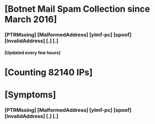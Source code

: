 # [Botnet Mail Spam Collection since March 2016]
### [PTRMssing] [MalformedAddress] [ylmf-pc] [spoof] [InvalidAddress] [.] [.]
#### [Updated every few hours]

# [Counting 82140 IPs]

# [Symptoms] 
###   [PTRMssing] [MalformedAddress] [ylmf-pc] [spoof] [InvalidAddress] [.] [.]
